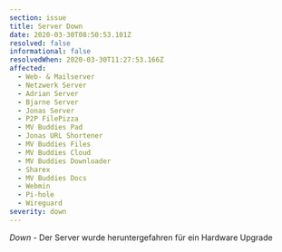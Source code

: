 ```yaml
---
section: issue
title: Server Down
date: 2020-03-30T08:50:53.101Z
resolved: false
informational: false
resolvedWhen: 2020-03-30T11:27:53.166Z
affected:
  - Web- & Mailserver
  - Netzwerk Server
  - Adrian Server
  - Bjarne Server
  - Jonas Server
  - P2P FilePizza
  - MV Buddies Pad
  - Jonas URL Shortener
  - MV Buddies Files
  - MV Buddies Cloud
  - MV Buddies Downloader
  - Sharex
  - MV Buddies Docs
  - Webmin
  - Pi-hole
  - Wireguard
severity: down
---
```

*Down* - Der Server wurde heruntergefahren für ein Hardware Upgrade